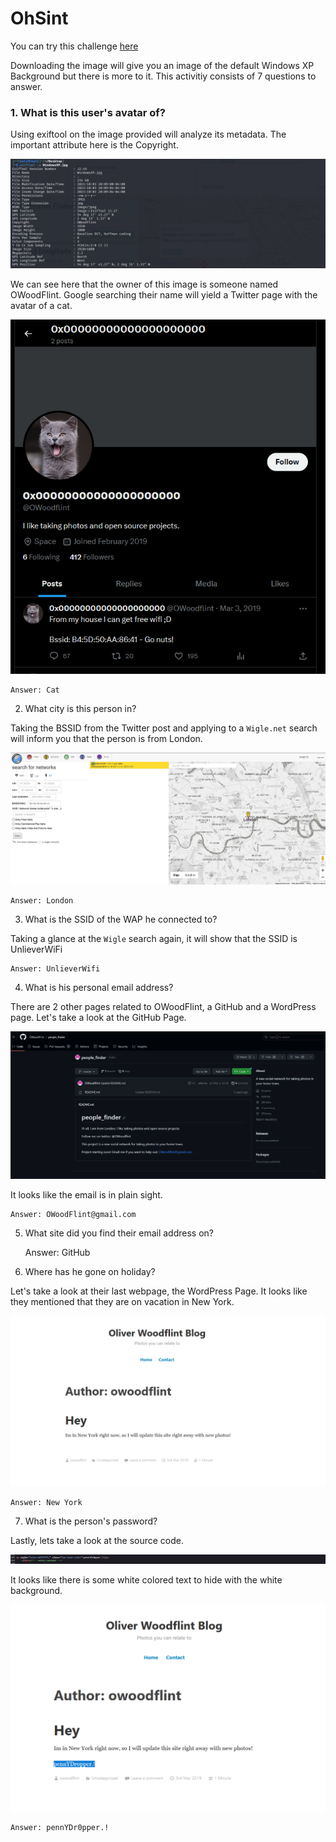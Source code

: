 # OhSint

You can try this challenge [here](https://tryhackme.com/room/ohsint)

Downloading the image will give you an image of the default Windows XP Background but there is more to it. This activitiy consists of 7 questions to answer. 

### 1. What is this user's avatar of?

Using exiftool on the image provided will analyze its metadata. The important attribute here is the Copyright.

![exiftool](./images/exiftool.png)

We can see here that the owner of this image is someone named OWoodFlint. Google searching their name will yield a Twitter page with the avatar of a cat.

![Twitter](./images/twitter.png)

    Answer: Cat

2. What city is this person in?

Taking the BSSID from the Twitter post and applying to a ``Wigle.net`` search will inform you that the person is from London.

![Wigle](./images/wigle.png)

    Answer: London

3. What is the SSID of the WAP he connected to?

Taking a glance at the `Wigle` search again, it will show that the SSID is UnlieverWiFi

    Answer: UnlieverWifi

4. What is his personal email address?

There are 2 other pages related to OWoodFlint, a GitHub and a WordPress page. Let's take a look at the GitHub Page.

![GitHub](./images/github.png)

It looks like the email is in plain sight.

    Answer: OWoodFlint@gmail.com

5. What site did you find their email address on?

    Answer: GitHub

6. Where has he gone on holiday?

Let's take a look at their last webpage, the WordPress Page. It looks like they mentioned that they are on vacation in New York.

![WordPress](./images/wordpress.png)

    Answer: New York

7. What is the person's password?

Lastly, lets take a look at the source code.

![White Colored Text](./images/white_colored_text.png)

It looks like there is some white colored text to hide with the white background. 

![Password](./images/password.png)

    Answer: pennYDr0pper.!